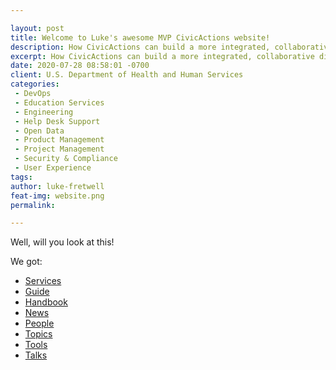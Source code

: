 ```yaml
---

layout: post
title: Welcome to Luke's awesome MVP CivicActions website!
description: How CivicActions can build a more integrated, collaborative digital presence.
excerpt: How CivicActions can build a more integrated, collaborative digital presence.
date: 2020-07-28 08:58:01 -0700
client: U.S. Department of Health and Human Services
categories:
 - DevOps
 - Education Services
 - Engineering
 - Help Desk Support
 - Open Data
 - Product Management
 - Project Management
 - Security & Compliance
 - User Experience
tags: 
author: luke-fretwell
feat-img: website.png
permalink: 

---
```


Well, will you look at this!

We got:

* [Services](/services)
* [Guide](/guide)
* [Handbook](/handbook)
* [News](/news)
* [People](/people)
* [Topics](/topics)
* [Tools](/tools)
* [Talks](/talks)
